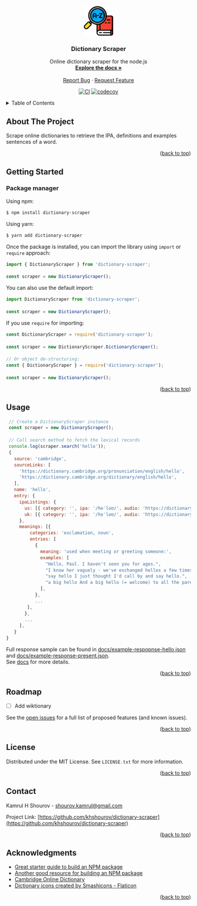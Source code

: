 <!-- Improved compatibility of back to top link: See: https://github.com/othneildrew/Best-README-Template/pull/73 -->

<a id="readme-top"></a>

<!-- PROJECT LOGO -->
<br />
<div align="center">
  <a href="https://github.com/khshourov/dictionary-scraper">
    <img src="docs/icon.png" alt="Logo" width="80" height="80">
  </a>
<h3 align="center">Dictionary Scraper</h3>
  <p align="center">
    Online dictionary scraper for the node.js
    <br />
    <a href="https://github.com/khshourov/dictionary-scraper/wiki"><strong>Explore the docs »</strong></a>
    <br />
    <br />
    <a href="https://github.com/khshourov/dictionary-scraper/issues/new?assignees=&labels=&projects=&template=bug_report.md&title=">Report Bug</a>
    ·
    <a href="https://github.com/khshourov/dictionary-scraper/issues/new?assignees=&labels=&projects=&template=feature_request.md&title=">Request Feature</a>
  </p>

  <!-- PROJECT SHIELDS -->

[![CI](https://github.com/khshourov/dictionary-scraper/actions/workflows/ci.yml/badge.svg)](https://github.com/khshourov/dictionary-scraper/actions/workflows/ci.yml)
[![codecov](https://codecov.io/gh/khshourov/dictionary-scraper/graph/badge.svg?token=CJZ8KKBS0Y)](https://codecov.io/gh/khshourov/dictionary-scraper)

</div>

<!-- TABLE OF CONTENTS -->
<details>
  <summary>Table of Contents</summary>
  <ol>
    <li>
      <a href="#about-the-project">About The Project</a>
    </li>
    <li>
      <a href="#getting-started">Getting Started</a>
      <ul>
        <li><a href="#package-manager">Package Manager</a></li>
      </ul>
    </li>
    <li><a href="#usage">Usage</a></li>
    <li><a href="#roadmap">Roadmap</a></li>
    <li><a href="#license">License</a></li>
    <li><a href="#contact">Contact</a></li>
    <li><a href="#acknowledgments">Acknowledgments</a></li>
  </ol>
</details>

<!-- ABOUT THE PROJECT -->

## About The Project

Scrape online dictionaries to retrieve the IPA, definitions and examples sentences of a word.

<p align="right">(<a href="#readme-top">back to top</a>)</p>

<!-- GETTING STARTED -->

## Getting Started

### Package manager

Using npm:

```bash
$ npm install dictionary-scraper
```

Using yarn:

```bash
$ yarn add dictionary-scraper
```

Once the package is installed, you can import the library using `import` or `require` approach:

```js
import { DictionaryScraper } from 'dictionary-scraper';

const scraper = new DictionaryScraper();
```

You can also use the default import:

```js
import DictionaryScraper from 'dictionary-scraper';

const scraper = new DictionaryScraper();
```

If you use `require` for importing:

```js
const DictionaryScraper = require('dictionary-scraper');

const scraper = new DictionaryScraper.DictionaryScraper();

// Or object de-structuring:
const { DictionaryScraper } = require('dictionary-scraper');

const scraper = new DictionaryScraper();
```

<p align="right">(<a href="#readme-top">back to top</a>)</p>

<!-- USAGE EXAMPLES -->

## Usage

```js
 // Create a DictionaryScraper instance
 const scraper = new DictionaryScraper();

 // Call search method to fetch the lexical records
 console.log(scraper.search('hello'));
 {
   source: 'cambridge',
   sourceLinks: [
     'https://dictionary.cambridge.org/pronunciation/english/hello',
     'https://dictionary.cambridge.org/dictionary/english/hello',
   ],
   name: 'hello',
   entry: {
     ipaListings: {
       us: [{ category: '', ipa: '/heˈloʊ/', audio: 'https://dictionary.cambridge.org/media/english/us_pron/h/hel/hello/hello.mp3',}, ],
       uk: [{ category: '', ipa: '/heˈləʊ/', audio: 'https://dictionary.cambridge.org/media/english/uk_pron/u/ukh/ukhef/ukheft_029.mp3',}, ],
     },
     meanings: [{
         categories: 'exclamation, noun',
         entries: [
           {
             meaning: 'used when meeting or greeting someone:',
             examples: [
               "Hello, Paul. I haven't seen you for ages.",
               "I know her vaguely - we've exchanged hellos a few times.",
               "say hello I just thought I'd call by and say hello.",
               "a big hello And a big hello (= welcome) to all the parents who've come to see the show.",
             ],
           },
           ...
        ],
       },
       ...
     ],
   }
}
```

Full response sample can be found in [docs/example-respopnse-hello.json](https://github.com/khshourov/dictionary-scraper/blob/main/docs/example-response-hello.json) and [docs/example-response-present.json](https://github.com/khshourov/dictionary-scraper/blob/main/docs/example-response-present.json).
<br />
See [docs](https://github.com/khshourov/dictionary-scraper/wiki) for more details.

<p align="right">(<a href="#readme-top">back to top</a>)</p>

<!-- ROADMAP -->

## Roadmap

- [ ] Add wiktionary

See the [open issues](https://github.com/khshourov/dictionary-scraper/issues) for a full list of proposed features (and known issues).

<p align="right">(<a href="#readme-top">back to top</a>)</p>

<!-- LICENSE -->

## License

Distributed under the MIT License. See `LICENSE.txt` for more information.

<p align="right">(<a href="#readme-top">back to top</a>)</p>

<!-- CONTACT -->

## Contact

Kamrul H Shourov - shourov.kamrul@gmail.com

Project Link: [https://github.com/khshourov/dictionary-scraper](https://github.com/khshourov/dictionary-scraper)

<p align="right">(<a href="#readme-top">back to top</a>)</p>

<!-- ACKNOWLEDGMENTS -->

## Acknowledgments

- [Great starter guide to build an NPM package](https://www.totaltypescript.com/how-to-create-an-npm-package)
- [Another good resource for building an NPM package](https://dev.to/charperbonaroo/creating-a-ts-written-npm-package-for-use-in-node-js-or-browser-5gm3)
- [Cambridge Online Dictionary](https://dictionary.cambridge.org/)
- [Dictionary icons created by Smashicons - Flaticon](https://www.flaticon.com/free-icons/dictionary)

<p align="right">(<a href="#readme-top">back to top</a>)</p>
